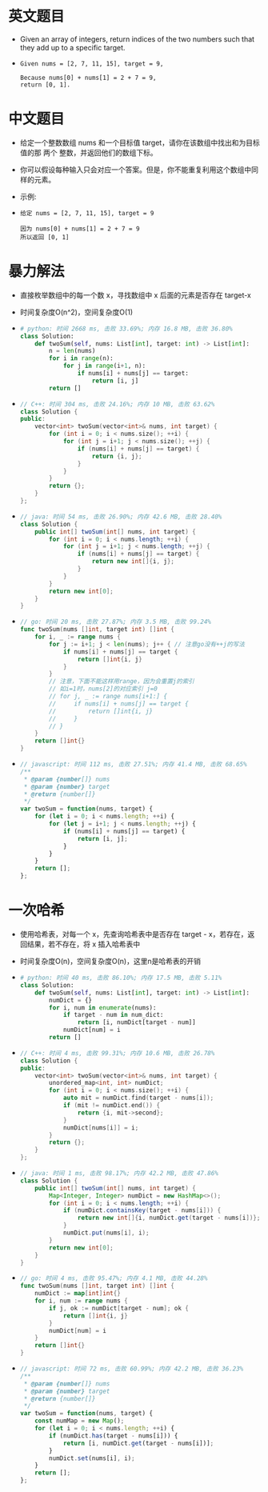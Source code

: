 
# 英文题目

- Given an array of integers, return indices of the two numbers such that they add up to a specific target.

- ```plain text
  Given nums = [2, 7, 11, 15], target = 9,
  
  Because nums[0] + nums[1] = 2 + 7 = 9,
  return [0, 1].
  ```


# 中文题目

- 给定一个整数数组 nums 和一个目标值 target，请你在该数组中找出和为目标值的那 两个 整数，并返回他们的数组下标。

- 你可以假设每种输入只会对应一个答案。但是，你不能重复利用这个数组中同样的元素。

- 示例:

- ```plain text
  给定 nums = [2, 7, 11, 15], target = 9
  
  因为 nums[0] + nums[1] = 2 + 7 = 9
  所以返回 [0, 1]
  ```


# 暴力解法

- 直接枚举数组中的每一个数 x，寻找数组中 x 后面的元素是否存在 target-x

- 时间复杂度O(n^2)，空间复杂度O(1)

- ```python
  # python: 时间 2668 ms, 击败 33.69%; 内存 16.8 MB, 击败 36.80%
  class Solution:
      def twoSum(self, nums: List[int], target: int) -> List[int]:
          n = len(nums)
          for i in range(n):
              for j in range(i+1, n):
                  if nums[i] + nums[j] == target:
                      return [i, j]
          return []
  ```


- ```c++
  // C++: 时间 304 ms, 击败 24.16%; 内存 10 MB, 击败 63.62%
  class Solution {
  public:
      vector<int> twoSum(vector<int>& nums, int target) {
          for (int i = 0; i < nums.size(); ++i) {
              for (int j = i+1; j < nums.size(); ++j) {
                  if (nums[i] + nums[j] == target) {
                      return {i, j};
                  }
              }
          }
          return {};
      }
  };
  ```


- ```java
  // java: 时间 54 ms, 击败 26.90%; 内存 42.6 MB, 击败 28.40%
  class Solution {
      public int[] twoSum(int[] nums, int target) {
          for (int i = 0; i < nums.length; ++i) {
              for (int j = i+1; j < nums.length; ++j) {
                  if (nums[i] + nums[j] == target) {
                      return new int[]{i, j};
                  }
              }
          }
          return new int[0];
      }
  }
  ```


- ```go
  // go: 时间 20 ms, 击败 27.87%; 内存 3.5 MB, 击败 99.24%
  func twoSum(nums []int, target int) []int {
      for i, _ := range nums {
          for j := i+1; j < len(nums); j++ { // 注意go没有++j的写法
              if nums[i] + nums[j] == target {
                  return []int{i, j}
              }
          }
          // 注意，下面不能这样用range，因为会重置j的索引
          // 如i=1时，nums[2]的对应索引 j=0
          // for j, _ := range nums[i+1:] {
          //     if nums[i] + nums[j] == target {
          //         return []int{i, j}
          //     }
          // }
      }
      return []int{}
  }
  ```


- ```javascript
  // javascript: 时间 112 ms, 击败 27.51%; 内存 41.4 MB, 击败 68.65%
  /**
   * @param {number[]} nums
   * @param {number} target
   * @return {number[]}
   */
  var twoSum = function(nums, target) {
      for (let i = 0; i < nums.length; ++i) {
          for (let j = i+1; j < nums.length; ++j) {
              if (nums[i] + nums[j] == target) {
                  return [i, j];
              }
          }
      }
      return [];
  };
  ```


# 一次哈希

- 使用哈希表，对每一个 x，先查询哈希表中是否存在 target - x，若存在，返回结果，若不存在，将 x 插入哈希表中

- 时间复杂度O(n)，空间复杂度O(n)，这里n是哈希表的开销

- ```python
  # python: 时间 40 ms, 击败 86.10%; 内存 17.5 MB, 击败 5.11%
  class Solution:
      def twoSum(self, nums: List[int], target: int) -> List[int]:
          numDict = {}
          for i, num in enumerate(nums):
              if target - num in num_dict:
                  return [i, numDict[target - num]]
              numDict[num] = i
          return []
  ```


- ```c++
  // C++: 时间 4 ms, 击败 99.31%; 内存 10.6 MB, 击败 26.78%
  class Solution {
  public:
      vector<int> twoSum(vector<int>& nums, int target) {
          unordered_map<int, int> numDict;
          for (int i = 0; i < nums.size(); ++i) {
              auto mit = numDict.find(target - nums[i]);
              if (mit != numDict.end()) {
                  return {i, mit->second};
              }
              numDict[nums[i]] = i;
          }
          return {};
      }
  };
  ```


- ```java
  // java: 时间 1 ms, 击败 98.17%; 内存 42.2 MB, 击败 47.86%
  class Solution {
      public int[] twoSum(int[] nums, int target) {
          Map<Integer, Integer> numDict = new HashMap<>();
          for (int i = 0; i < nums.length; ++i) {
              if (numDict.containsKey(target - nums[i])) {
                  return new int[]{i, numDict.get(target - nums[i])};
              }
              numDict.put(nums[i], i);
          }
          return new int[0];
      }
  }
  ```


- ```go
  // go: 时间 4 ms, 击败 95.47%; 内存 4.1 MB, 击败 44.28%
  func twoSum(nums []int, target int) []int {
      numDict := map[int]int{}
      for i, num := range nums {
          if j, ok := numDict[target - num]; ok {
              return []int{i, j}
          }
          numDict[num] = i
      }
      return []int{}
  }
  ```


- ```javascript
  // javascript: 时间 72 ms, 击败 60.99%; 内存 42.2 MB, 击败 36.23%
  /**
   * @param {number[]} nums
   * @param {number} target
   * @return {number[]}
   */
  var twoSum = function(nums, target) {
      const numMap = new Map();
      for (let i = 0; i < nums.length; ++i) {
          if (numDict.has(target - nums[i])) {
              return [i, numDict.get(target - nums[i])];
          }
          numDict.set(nums[i], i);
      }
      return [];
  };
  ```

